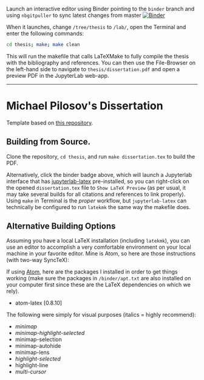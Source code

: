 Launch an interactive editor using Binder pointing to the `binder` branch and using `nbgitpuller` to sync latest changes from master
[![Binder](https://mybinder.org/badge_logo.svg)](https://gke.mybinder.org/v2/gh/mathematicalmichael/thesis/binder?urlpath=git-pull?repo=https://github.com/mathematicalmichael/thesis)

When it launches, change `/tree/thesis` to `/lab/`, open the Terminal and enter the following commands:
```sh
cd thesis; make; make clean
```

This will run the makefile that calls LaTeXMake to fully compile the thesis with the bibliography and references.
You can then use the File-Browser on the left-hand side to navigate to `thesis/dissertation.pdf` and open a preview PDF in the JupyterLab web-app.

---

# Michael Pilosov's Dissertation

Template based on [this repository](github.com/dewittpe/ucd-dissertation-template).

## Building from Source.

Clone the repository, `cd thesis`, and run `make dissertation.tex` to build the PDF.

Alternatively, click the binder badge above, which will launch a Jupyterlab interface that has [jupyterlab-latex](https://github.com/jupyterlab/jupyterlab-latex) pre-installed, so you can right-click on the opened `dissertation.tex` file to `Show LaTeX Preview` (as per usual, it may take several builds for all citations and references to link properly). 
Using `make` in Terminal is the _proper_ workflow, but `jupyterlab-latex` can technically be configured to run `latekmk` the same way the makefile does.

## Alternative Building Options
Assuming you have a local LaTeX installation (including `latekmk`), you can use an editor to accomplish a very comfortable environment on your local machine in your favorite editor. Mine is Atom, so here are those instructions (with two-way SyncTeX):

If using [Atom](https://atom.io/), here are the packages I installed in order to get things working (make sure the packages in `/binder/apt.txt` are also installed on your computer first since these are the LaTeX dependencies on which we rely).
  - atom-latex [0.8.10]

The following were simply for visual purposes (italics = highly recommend):
  - *minimap*
  - *minimap-highlight-selected*
  - minimap-selection
  - minimap-autohide
  - minimap-lens
  - *highlight-selected*
  - highlight-line
  - *multi-cursor*
